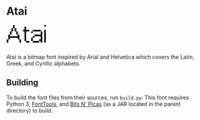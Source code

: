 # Atai

![Sample of Atai](sample.svg)

Atai is a bitmap font inspired by Arial and Helvetica which covers the Latin, Greek, and Cyrillic alphabets.

## Building

To build the font files from their sources, run `build.py`. This font requires Python 3, [FontTools](https://github.com/fonttools/fonttools), and [Bits N' Picas](https://github.com/kreativekorp/bitsnpicas) (as a JAR located in the parent directory) to build.
